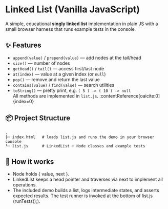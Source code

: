 # Linked List (Vanilla JavaScript)

A simple, educational **singly linked list** implementation in plain JS with a small browser harness that runs example tests in the console.

## ✨ Features
- `append(value)` / `prepend(value)` — add nodes at the tail/head  
- `size()` — number of nodes  
- `getHead()` / `tail()` — access first/last node  
- `at(index)` — value at a given index (or `null`)  
- `pop()` — remove and return the last value  
- `contains(value)` / `find(value)` — search utilities  
- `toString()` — pretty print, e.g. `( 5 ) -> ( 10 ) -> null`  
All methods are implemented in `list.js`. :contentReference[oaicite:0]{index=0}

## 📦 Project Structure
```text
.
├─ index.html   # loads list.js and runs the demo in your browser console
└─ list.js      # LinkedList + Node classes and example tests

```

## 🧠 How it works

- Node holds { value, next }.
- LinkedList keeps a head pointer and traverses via next to implement all operations.
- The included demo builds a list, logs intermediate states, and asserts expected results. The test runner is invoked at the bottom of list.js (runTests();). 
